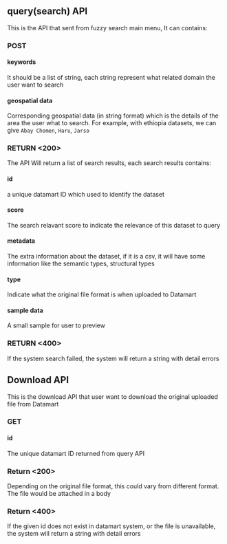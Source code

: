 ## query(search) API
This is the API that sent from fuzzy search main menu, It can contains:
### POST
#### keywords
It should be a list of string, each string represent what related domain the user want to search
#### geospatial data
Corresponding geospatial data (in string format) which is the details of the area the user what to search. For example, with ethiopia datasets, we can give `Abay Chomen`, `Haru`, `Jarso`
### RETURN <200>
The API Will return a list of search results, each search results contains:
#### id
a unique datamart ID which used to identify the dataset
#### score
The search relavant score to indicate the relevance of this dataset to query
#### metadata
The extra information about the dataset, if it is a csv, it will have some information like the semantic types, structural types
#### type
Indicate what the original file format is when uploaded to Datamart
#### sample data
A small sample for user to preview
### RETURN <400>
If the system search failed, the system will return a string with detail errors

## Download API
This is the download API that user want to download the original uploaded file from Datamart
### GET
#### id
The unique datamart ID returned from query API
### Return <200>
Depending on the original file format, this could vary from different format. The file would be attached in a body
### Return <400>
If the given id does not exist in datamart system, or the file is unavailable, the system will return a string with detail errors